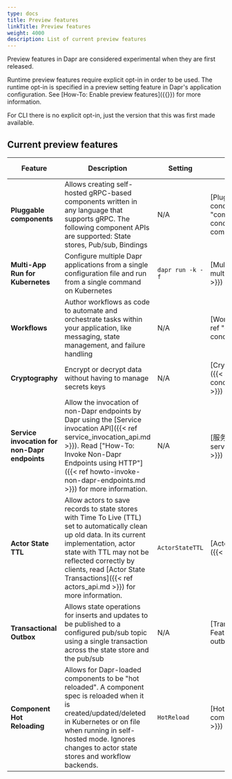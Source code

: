 ```yaml
---
type: docs
title: Preview features
linkTitle: Preview features
weight: 4000
description: List of current preview features
---
```


Preview features in Dapr are considered experimental when they are first released.

Runtime preview features require explicit opt-in in order to be used. The runtime opt-in is specified in a preview setting feature in Dapr's application configuration. See [How-To: Enable preview features]({{<ref preview-features>}}) for more information.

For CLI there is no explicit opt-in, just the version that this was first made available.

## Current preview features

| Feature                                       | Description                                                                                                                                                                                                                                                                                                                                                                                                                                       | Setting          | Documentation                                                                                                                                                     | Version introduced |
| --------------------------------------------- | ------------------------------------------------------------------------------------------------------------------------------------------------------------------------------------------------------------------------------------------------------------------------------------------------------------------------------------------------------------------------------------------------------------------------------------------------- | ---------------- | ----------------------------------------------------------------------------------------------------------------------------------------------------------------- | ------------------ |
| **Pluggable components**                      | Allows creating self-hosted gRPC-based components written in any language that supports gRPC. The following component APIs are supported: State stores, Pub/sub, Bindings                                                                                                                                                                                                                                                                         | N/A              | [Pluggable components concept]({{\<ref "components-concept#pluggable-components" >}})      | v1.9               |
| **Multi-App Run for Kubernetes**              | Configure multiple Dapr applications from a single configuration file and run from a single command on Kubernetes                                                                                                                                                                                                                                                                                                                                 | `dapr run -k -f` | [Multi-App Run]({{< ref multi-app-dapr-run.md >}})                                         | v1.12              |
| **Workflows**                                 | Author workflows as code to automate and orchestrate tasks within your application, like messaging, state management, and failure handling                                                                                                                                                                                                                                                                                                        | N/A              | [Workflows concept]({{< ref "components-concept#workflows" >}})                            | v1.10              |
| **Cryptography**                              | Encrypt or decrypt data without having to manage secrets keys                                                                                                                                                                                                                                                                                                                                                                                     | N/A              | [Cryptography concept]({{< ref "components-concept#cryptography" >}})                      | v1.11              |
| **Service invocation for non-Dapr endpoints** | Allow the invocation of non-Dapr endpoints by Dapr using the [Service invocation API]({{< ref service_invocation_api.md >}}). Read ["How-To: Invoke Non-Dapr Endpoints using HTTP"]({{< ref howto-invoke-non-dapr-endpoints.md >}}) for more information. | N/A              | [服务调用API]({{< ref service_invocation_api.md >}}) | v1.11              |
| **Actor State TTL**                           | Allow actors to save records to state stores with Time To Live (TTL) set to automatically clean up old data. In its current implementation, actor state with TTL may not be reflected correctly by clients, read [Actor State Transactions]({{< ref actors_api.md >}}) for more information.                                       | `ActorStateTTL`  | [Actor State Transactions]({{< ref actors_api.md >}})                 | v1.11              |
| **Transactional Outbox**                      | Allows state operations for inserts and updates to be published to a configured pub/sub topic using a single transaction across the state store and the pub/sub                                                                                                                                                                                                                                                                                   | N/A              | [Transactional Outbox Feature]({{< ref howto-outbox.md >}})                                | v1.12              |
| **Component Hot Reloading**                   | Allows for Dapr-loaded components to be "hot reloaded". A component spec is reloaded when it is created/updated/deleted in Kubernetes or on file when running in self-hosted mode. Ignores changes to actor state stores and workflow backends.                                                                                                                                                                                                   | `HotReload`      | [Hot Reloading]({{< ref components-concept.md >}})                                         | v1.13              |
